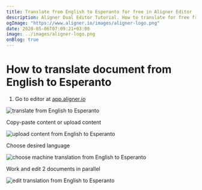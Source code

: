 ```yaml
---
title: Translate from English to Esperanto for free in Aligner Editor
description: Aligner Dual Editor Tutorial. How to translate for free from English to Esperanto. Aligner is multilingual document management platform. 
ogImage: "https://www.aligner.io/images/aligner-logo.png"
date: 2020-05-06T07:09:21+03:00
image: ../images/aligner-logo.png
onBlog: true
---
```


# How to translate document from English to Esperanto

1. Go to editor at [app.aligner.io](https://app.aligner.io "Aligner App web page")

![translate from English to Esperanto](../aligner-blank-editor.png "translate from English to Esperanto")

Copy-paste content or upload content

![upload content from English to Esperanto](../aligner-uploaded-document.png "upload content from English to Esperanto")

Choose desired language

![choose machine translation from English to Esperanto](../aligner-language-dropdown.png "choose machine translation from English to Esperanto")

Work and edit 2 documents in parallel

![edit translation from English to Esperanto](../aligner-double-sitded-editor.png "edit translation from English to Esperanto")

